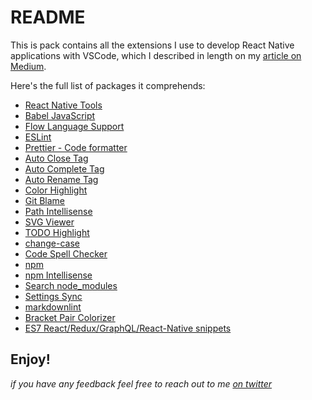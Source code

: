 # README

This is pack contains all the extensions I use to develop React Native applications with VSCode, which I described in length on my [article on Medium](https://medium.com/react-native-training/vscode-for-react-native-526ec4a368ce).

Here's the full list of packages it comprehends:

- [React Native Tools](https://marketplace.visualstudio.com/items?itemName=vsmobile.vscode-react-native)
- [Babel JavaScript](https://marketplace.visualstudio.com/items?itemName=mgmcdermott.vscode-language-babel)
- [Flow Language Support](https://marketplace.visualstudio.com/items?itemName=flowtype.flow-for-vscode)
- [ESLint](https://marketplace.visualstudio.com/items?itemName=dbaeumer.vscode-eslint)
- [Prettier - Code formatter](https://marketplace.visualstudio.com/items?itemName=esbenp.prettier-vscode)
- [Auto Close Tag](https://marketplace.visualstudio.com/items?itemName=formulahendry.auto-close-tag)
- [Auto Complete Tag](https://marketplace.visualstudio.com/items?itemName=formulahendry.auto-complete-tag)
- [Auto Rename Tag](https://marketplace.visualstudio.com/items?itemName=formulahendry.auto-rename-tag)
- [Color Highlight](https://marketplace.visualstudio.com/items?itemName=naumovs.color-highlight)
- [Git Blame](https://marketplace.visualstudio.com/items?itemName=waderyan.gitblame)
- [Path Intellisense](https://marketplace.visualstudio.com/items?itemName=christian-kohler.path-intellisense)
- [SVG Viewer](https://marketplace.visualstudio.com/items?itemName=cssho.vscode-svgviewer)
- [TODO Highlight](https://marketplace.visualstudio.com/items?itemName=wayou.vscode-todo-highlight)
- [change-case](https://marketplace.visualstudio.com/items?itemName=wmaurer.change-case)
- [Code Spell Checker](https://marketplace.visualstudio.com/items?itemName=streetsidesoftware.code-spell-checker)
- [npm](https://marketplace.visualstudio.com/items?itemName=eg2.vscode-npm-script)
- [npm Intellisense](https://marketplace.visualstudio.com/items?itemName=christian-kohler.npm-intellisense)
- [Search node_modules](https://marketplace.visualstudio.com/items?itemName=jasonnutter.search-node-modules)
- [Settings Sync](https://marketplace.visualstudio.com/items?itemName=Shan.code-settings-sync)
- [markdownlint](https://marketplace.visualstudio.com/items?itemName=DavidAnson.vscode-markdownlint)
- [Bracket Pair Colorizer](https://marketplace.visualstudio.com/items?itemName=coenraads.bracket-pair-colorizer-2)
- [ES7 React/Redux/GraphQL/React-Native snippets](https://marketplace.visualstudio.com/items?itemName=dsznajder.es7-react-js-snippets)

## Enjoy!

_if you have any feedback feel free to reach out to me [on twitter](https://twitter.com/Kelset)_
